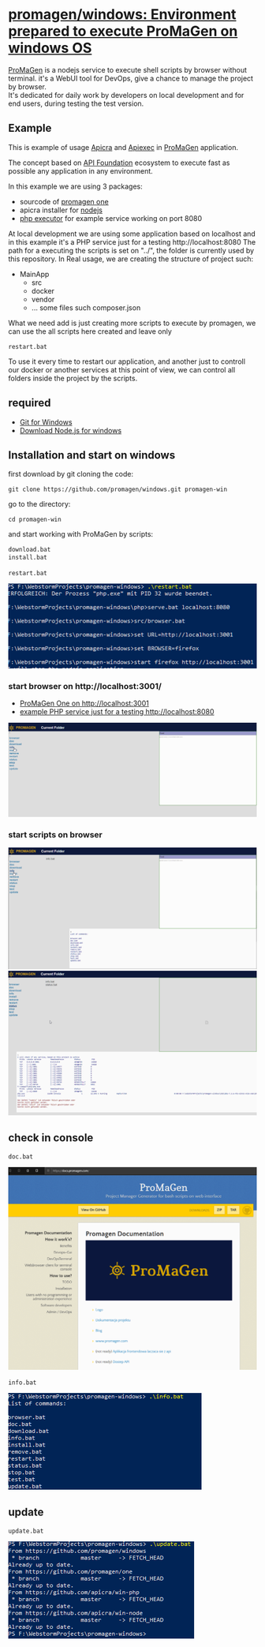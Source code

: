 # [promagen/windows: Environment prepared to execute ProMaGen on windows OS](https://github.com/promagen/windows)

[ProMaGen](https://www.promagen.com) is a nodejs service to execute shell scripts by browser without terminal.
it's a WebUI tool for DevOps, give a chance to manage the project by browser.  
It's dedicated for daily work by developers on local development and for end users, during testing the test version.

## Example

This is example of usage [Apicra](https://www.apicra.com) and [Apiexec](https://www.apiexec.com) in [ProMaGen](https://www.promagen.com) application.

The concept based on [API Foundation](https://www.apifoundation.com/) ecosystem to execute fast as possible any application in any environment.

In this example we are using 3 packages:
+ sourcode of [promagen one](https://github.com/promagen/one.git)
+ apicra installer for [nodejs](https://github.com/apicra/win-node.git)
+ [php executor](https://github.com/apicra/win-php.git) for example service working on port 8080

At local development we are using some application based on localhost and in this example it's a PHP service just for a testing http://localhost:8080
The path for a executing the scripts is set on "../", the folder is currently used by this repository.
In Real usage, we are creating the structure of project such:

+ MainApp
    + src
    + docker
    + vendor
    + ... some files such composer.json

What we need add is just creating more scripts to execute by promagen,
we can use the all scripts here created and leave only

    restart.bat

To use it every time to restart our application, and another just to controll our docker or another services
at this point of view, we can control all folders inside the project by the scripts.


## required

+ [Git for Windows](https://gitforwindows.org/)
+ [Download Node.js for windows](https://nodejs.org/en/download/)

## Installation and start on windows

first download by git cloning the code:

    git clone https://github.com/promagen/windows.git promagen-win

go to the directory:

    cd promagen-win

and start working with ProMaGen by scripts:

    download.bat
    install.bat
    
    restart.bat

![restart.png](docs/restart.png)

### start browser on  http://localhost:3001/
+ [ProMaGen One on http://localhost:3001](http://localhost:3001/)
+ [example PHP service just for a testing http://localhost:8080](http://localhost:8080/)

![browser.png](docs/browser.png)

### start scripts on browser

![info.png](docs/info.png)
![status.png](docs/status.png)

## check in console

    doc.bat

![browser_docs_promagen.png](docs/browser_docs_promagen.png)

    info.bat

![shell_info.png](docs/shell_info.png)

## update

    update.bat

![update.png](docs/update.png)
